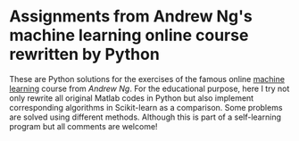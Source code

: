 # Assignments from Andrew Ng's machine learning online course rewritten by Python

These are Python solutions for the exercises of the famous online [machine learning](https://www.coursera.org/learn/machine-learning) course from _Andrew Ng_.
For the educational purpose, here I try not only rewrite all original Matlab codes in Python but also implement corresponding 
algorithms in Scikit-learn as a comparison. Some problems are solved using different methods. Although this is part of a self-learning program but all comments are welcome!

